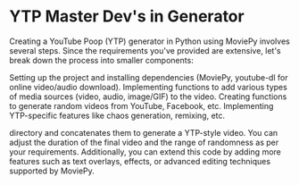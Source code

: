 # YTP Master Dev's in Generator

Creating a YouTube Poop (YTP) generator in Python using MoviePy involves several steps. Since the requirements you've provided are extensive, let's break down the process into smaller components:

Setting up the project and installing dependencies (MoviePy, youtube-dl for online video/audio download).
Implementing functions to add various types of media sources (video, audio, image/GIF) to the video.
Creating functions to generate random videos from YouTube, Facebook, etc.
Implementing YTP-specific features like chaos generation, remixing, etc.

directory and concatenates them to generate a YTP-style video. 
You can adjust the duration of the final video and the range of randomness 
as per your requirements. Additionally, you can extend this code by adding more features such as 
text overlays, effects, or advanced editing techniques supported by MoviePy.

